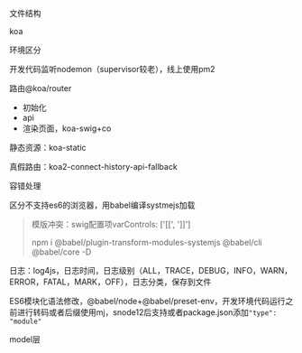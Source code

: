 文件结构

koa

环境区分

开发代码监听nodemon（supervisor较老），线上使用pm2

路由@koa/router

- 初始化
- api
- 渲染页面，koa-swig+co

静态资源：koa-static

真假路由：koa2-connect-history-api-fallback

容错处理

区分不支持es6的浏览器，用babel编译systmejs加载

> 模版冲突：swig配置项varControls: ['[[', ']]']
>
> npm i @babel/plugin-transform-modules-systemjs @babel/cli @babel/core -D

日志：log4js，日志时间，日志级别（ALL，TRACE，DEBUG，INFO，WARN，ERROR，FATAL，MARK，OFF），日志分类，保存到文件

ES6模块化语法修改，@babel/node+@babel/preset-env，开发环境代码运行之前进行转码或者后缀使用mj，snode12后支持或者package.json添加`"type": "module"`

model层